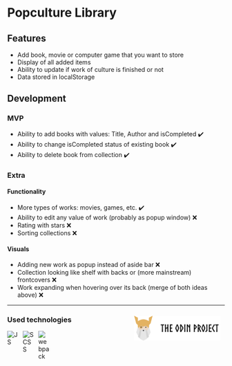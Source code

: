 # Popculture Library
## Features
- Add book, movie or computer game that you want to store
- Display of all added items
- Ability to update if work of culture is finished or not
- Data stored in localStorage
## Development
### MVP
- Ability to add books with values: Title, Author and isCompleted ✔️
- Ability to change isCompleted status of existing book ✔️
- Ability to delete book from collection ✔️
### Extra
#### Functionality
- More types of works: movies, games, etc. ✔️
- Ability to edit any value of work (probably as popup window) ❌
- Rating with stars ❌
- Sorting collections ❌
#### Visuals
- Adding new work as popup instead of aside bar ❌
- Collection looking like shelf with backs or (more mainstream) frontcovers ❌
- Work expanding when hovering over its back (merge of both ideas above) ❌
---
[<picture><source media="(prefers-color-scheme: dark)" srcset="https://raw.githubusercontent.com/MarcinSkic/marcinskic/main/icons/odin-dark.svg"><img align="right" alt="webpack" width="200px" src="https://raw.githubusercontent.com/MarcinSkic/marcinskic/main/icons/odin-light.svg" style="padding-right:10px;padding-top:10px;"/></picture>](https://www.theodinproject.com/lessons/node-path-javascript-library)
### Used technologies
[<img align="left" alt="JS" width="26px" src="https://cdn.jsdelivr.net/gh/devicons/devicon/icons/javascript/javascript-original.svg" style="padding-right:10px;" />][js]
[<img align="left" alt="SCSS" width="26px" src="https://cdn.jsdelivr.net/gh/devicons/devicon/icons/html5/html5-original.svg" style="padding-right:10px;"/>][html]
[<img align="left" alt="webpack" width="26px" src="https://cdn.jsdelivr.net/gh/devicons/devicon/icons/css3/css3-original.svg" style="padding-right:10px;"/>][css]

[html]: https://en.wikipedia.org/wiki/HTML
[js]: https://en.wikipedia.org/wiki/JavaScript
[css]: https://en.wikipedia.org/wiki/CSS



